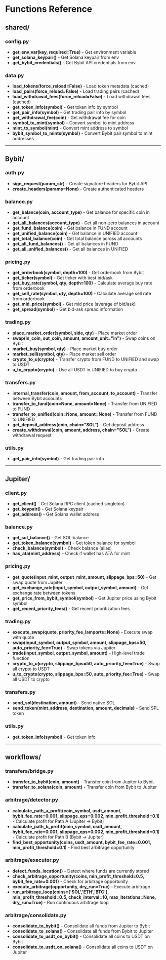 # Functions Reference

## shared/

### config.py
- **get_env_var(key, required=True)** - Get environment variable
- **get_solana_keypair()** - Get Solana keypair from env
- **get_bybit_credentials()** - Get Bybit API credentials from env

### data.py
- **load_tokens(force_reload=False)** - Load token metadata (cached)
- **load_pairs(force_reload=False)** - Load trading pairs (cached)
- **load_withdrawal_fees(force_reload=False)** - Load withdrawal fees (cached)
- **get_token_info(symbol)** - Get token info by symbol
- **get_pair_info(symbol)** - Get trading pair info by symbol
- **get_withdrawal_fee(coin)** - Get withdrawal fee for coin
- **symbol_to_mint(symbol)** - Convert symbol to mint address
- **mint_to_symbol(mint)** - Convert mint address to symbol
- **bybit_symbol_to_mints(symbol)** - Convert Bybit pair symbol to mint addresses

---

## Bybit/

### auth.py
- **sign_request(param_str)** - Create signature headers for Bybit API
- **create_headers(params=None)** - Create authenticated headers

### balance.py
- **get_balance(coin, account_type)** - Get balance for specific coin in account
- **get_all_balances(account_type)** - Get all non-zero balances in account
- **get_fund_balance(coin)** - Get balance in FUND account
- **get_unified_balance(coin)** - Get balance in UNIFIED account
- **get_total_balance(coin)** - Get total balance across all accounts
- **get_all_fund_balances()** - Get all balances in FUND
- **get_all_unified_balances()** - Get all balances in UNIFIED

### pricing.py
- **get_orderbook(symbol, depth=100)** - Get orderbook from Bybit
- **get_ticker(symbol)** - Get ticker with best bid/ask
- **get_buy_rate(symbol, qty, depth=100)** - Calculate average buy rate from orderbook
- **get_sell_rate(symbol, qty, depth=100)** - Calculate average sell rate from orderbook
- **get_mid_price(symbol)** - Get mid price (average of bid/ask)
- **get_spread(symbol)** - Get bid-ask spread information

### trading.py
- **place_market_order(symbol, side, qty)** - Place market order
- **swap(in_coin, out_coin, amount, amount_unit="in")** - Swap coins on Bybit
- **market_buy(symbol, qty)** - Place market buy order
- **market_sell(symbol, qty)** - Place market sell order
- **crypto_to_u(crypto)** - Transfer crypto from FUND to UNIFIED and swap to USDT
- **u_to_crypto(crypto)** - Use all USDT in UNIFIED to buy crypto

### transfers.py
- **internal_transfer(coin, amount, from_account, to_account)** - Transfer between Bybit accounts
- **transfer_to_fund(coin=None, amount=None)** - Transfer from UNIFIED to FUND
- **transfer_to_unified(coin=None, amount=None)** - Transfer from FUND to UNIFIED
- **get_deposit_address(coin, chain="SOL")** - Get deposit address
- **create_withdrawal(coin, amount, address, chain="SOL")** - Create withdrawal request

### utils.py
- **get_pair_info(symbol)** - Get trading pair info

---

## Jupiter/

### client.py
- **get_client()** - Get Solana RPC client (cached singleton)
- **get_keypair()** - Get Solana keypair
- **get_address()** - Get Solana wallet address

### balance.py
- **get_sol_balance()** - Get SOL balance
- **get_token_balance(symbol)** - Get token balance for symbol
- **check_balance(symbol)** - Check balance (alias)
- **has_ata(mint_address)** - Check if wallet has ATA for mint

### pricing.py
- **get_quote(input_mint, output_mint, amount, slippage_bps=50)** - Get swap quote from Jupiter
- **get_exchange_rate(input_symbol, output_symbol, amount)** - Get exchange rate between tokens
- **get_price_from_bybit_symbol(symbol)** - Get Jupiter price using Bybit symbol
- **get_recent_priority_fees()** - Get recent prioritization fees

### trading.py
- **execute_swap(quote, priority_fee_lamports=None)** - Execute swap with quote
- **swap(input_symbol, output_symbol, amount, slippage_bps=50, auto_priority_fee=True)** - Swap tokens via Jupiter
- **trade(input_symbol, output_symbol, amount)** - High-level trade function
- **crypto_to_u(crypto, slippage_bps=50, auto_priority_fee=True)** - Swap all crypto to USDT
- **u_to_crypto(crypto, slippage_bps=50, auto_priority_fee=True)** - Swap all USDT to crypto

### transfers.py
- **send_sol(destination, amount)** - Send native SOL
- **send_token(mint_address, destination, amount, decimals)** - Send SPL token

### utils.py
- **get_token_info(symbol)** - Get token info

---

## workflows/

### transfers/bridge.py
- **transfer_to_bybit(coin, amount)** - Transfer coin from Jupiter to Bybit
- **transfer_to_solana(coin, amount)** - Transfer coin from Bybit to Jupiter

### arbitrage/detector.py
- **calculate_path_a_profit(coin_symbol, usdt_amount, bybit_fee_rate=0.001, slippage_eps=0.002, min_profit_threshold=0.1)** - Calculate profit for Path A (Jupiter → Bybit)
- **calculate_path_b_profit(coin_symbol, usdt_amount, bybit_fee_rate=0.001, slippage_eps=0.002, min_profit_threshold=0.1)** - Calculate profit for Path B (Bybit → Jupiter)
- **find_best_opportunity(coins, usdt_amount, bybit_fee_rate=0.001, min_profit_threshold=0.1)** - Find best arbitrage opportunity

### arbitrage/executor.py
- **detect_funds_location()** - Detect where funds are currently stored
- **check_arbitrage_opportunity(coins, min_profit_threshold=0.5, bybit_fee_rate=0.001)** - Check for arbitrage opportunity
- **execute_arbitrage(opportunity, dry_run=True)** - Execute arbitrage
- **run_arbitrage_loop(coins=['SOL','ETH','BTC'], min_profit_threshold=0.5, check_interval=10, max_iterations=None, dry_run=True)** - Run continuous arbitrage loop

### arbitrage/consolidate.py
- **consolidate_to_bybit()** - Consolidate all funds from Jupiter to Bybit
- **consolidate_to_solana()** - Consolidate all funds from Bybit to Jupiter
- **consolidate_to_usdt_on_bybit()** - Consolidate all coins to USDT on Bybit
- **consolidate_to_usdt_on_solana()** - Consolidate all coins to USDT on Jupiter
